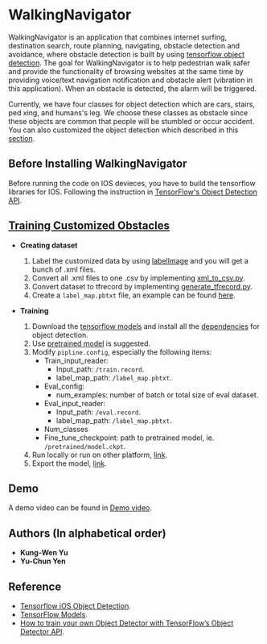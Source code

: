 # WalkingNavigator
WalkingNavigator is an application that combines internet surfing, destination search, route planning, navigating, obstacle detection and avoidance, where obstacle detection is built by using [tensorflow object detection](https://github.com/tensorflow/models). The goal for WalkingNavigator is to help pedestrian walk safer and provide the functionality of browsing websites at the same time by providing voice/text navigation notification and obstacle alert (vibration in this application). When an obstacle is detected, the alarm will be triggered.

Currently, we have four classes for object detection which are cars, stairs, ped xing, and humans's leg. We choose these classes as obstacle since these objects are common that people will be stumbled or occur accident. You can also customized the object detection which described in this <a href="obeject-detection">section</a>.

## Before Installing WalkingNavigator
Before running the code on IOS devieces, you have to build the tensorflow libraries for IOS. Following the instruction in [TensorFlow's Object Detection API](https://github.com/csharpseattle/tensorflowiOS).

## [Training Customized Obstacles](#object-detection)
* **Creating dataset**
  1. Label the customized data by using [labelImage](https://github.com/tzutalin/labelImg#macos) and you will get a bunch of .xml files.
  2. Convert all .xml files to one .csv by implementing [xml_to_csv.py]().
  3. Convert dataset to tfrecord by implementing [generate_tfrecord.py]().
  4. Create a `label_map.pbtxt` file, an example can be found [here]().

* **Training** 
  1. Download the [tensorflow models](https://github.com/tensorflow/models) and install all the [dependencies](https://github.com/tensorflow/models/blob/master/research/object_detection/g3doc/installation.md) for object detection.
  2. Use [pretrained model](https://github.com/tensorflow/models/blob/master/research/object_detection/g3doc/detection_model_zoo.md) is suggested.
  3. Modify `pipline.config`, especially the following items:
      * Train_input_reader:
        * Input_path: `/train.record`.
        * label_map_path: `/label_map.pbtxt`.
      * Eval_config:
        * num_examples: number of batch or total size of eval dataset.
      * Eval_input_reader:
        * Input_path: `/eval.record`.
      	* label_map_path: `/label_map.pbtxt`.
      * Num_classes
      * Fine_tune_checkpoint: path to pretrained model, ie. `/pretrained/model.ckpt`.
  4. Run locally or run on other platform, [link](https://github.com/tensorflow/models/tree/master/research/object_detection/g3doc).
  5. Export the model, [link](https://github.com/tensorflow/models/blob/master/research/object_detection/g3doc/exporting_models.md).
 
## Demo
A demo video can be found in [Demo video](https://www.youtube.com/watch?v=3JGynUHVRZo&feature=youtu.be).

## Authors (In alphabetical order)
* **Kung-Wen Yu** 
* **Yu-Chun Yen** 

## Reference
* [Tensorflow iOS Object Detection](https://github.com/csharpseattle/tensorflowiOS).
* [TensorFlow Models](https://github.com/tensorflow/models).
* [How to train your own Object Detector with TensorFlow’s Object Detector API](https://towardsdatascience.com/how-to-train-your-own-object-detector-with-tensorflows-object-detector-api-bec72ecfe1d9).
